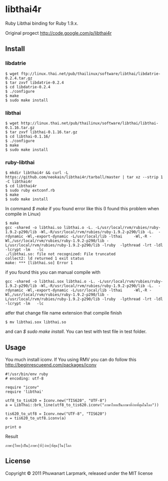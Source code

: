 # libthai4r

Ruby Libthai binding for Ruby 1.9.x.

Original progect http://code.google.com/p/libthai4r

## Install

### libdatrie

	$ wget ftp://linux.thai.net/pub/thailinux/software/libthai/libdatrie-0.2.4.tar.gz
	$ tar zxvf libdatrie-0.2.4
	$ cd libdatrie-0.2.4
	$ ./configure
	$ make
	$ sudo make install

### libthai

	$ wget http://linux.thai.net/pub/thailinux/software/libthai/libthai-0.1.16.tar.gz
	$ tar zxvf libthai-0.1.16.tar.gz 
	$ cd libthai-0.1.16/
	$ ./configure 
	$ make
	$ sudo make install

### ruby-libthai

	$ mkdir libthai4r && curl -L https://github.com/neokain/libthai4r/tarball/master | tar xz --strip 1 -C libthai4r
	$ cd libthai4r
	$ sudo ruby extconf.rb
	$ make
	$ sudo make install

In command *$ make* if you found error like this (I found this problem when compile in Linux)

	$ make
	gcc -shared -o libthai.so libthai.o -L. -L/usr/local/rvm/rubies/ruby-1.9.2-p290/lib -Wl,-R/usr/local/rvm/rubies/ruby-1.9.2-p290/lib -L.  -rdynamic -Wl,-export-dynamic -L/usr/local/lib -lthai     -Wl,-R -Wl,/usr/local/rvm/rubies/ruby-1.9.2-p290/lib -L/usr/local/rvm/rubies/ruby-1.9.2-p290/lib -lruby  -lpthread -lrt -ldl -lcrypt -lm   -lc
	./libthai.so: file not recognized: File truncated
	collect2: ld returned 1 exit status
	make: *** [libthai.so] Error 1

if you found this you can manual compile with

	gcc -shared -o libthai.sox libthai.o -L. -L/usr/local/rvm/rubies/ruby-1.9.2-p290/lib -Wl,-R/usr/local/rvm/rubies/ruby-1.9.2-p290/lib -L.  -rdynamic -Wl,-export-dynamic -L/usr/local/lib -lthai     -Wl,-R -Wl,/usr/local/rvm/rubies/ruby-1.9.2-p290/lib -L/usr/local/rvm/rubies/ruby-1.9.2-p290/lib -lruby  -lpthread -lrt -ldl -lcrypt -lm   -lc

atfer that change file name extension that compile finish

	$ mv libthai.sox libthai.so

and can *$ sudo make install*. You can test with test file in test folder.

## Usage

You much install iconv. If You using RMV you can do follow this http://beginrescueend.com/packages/iconv

	#!/usr/bin/env ruby
	# encoding: utf-8

	require "iconv"
	require 'libthai'

	utf8_to_tis620 = Iconv.new("TIS620", "UTF-8")
	a = LibThai::brk_line(utf8_to_tis620.iconv("ภาษาไทยเป็นภาษาที่ง่ายที่สุดในโลก"))

	tis620_to_utf8 = Iconv.new("UTF-8", "TIS620")
	o = tis620_to_utf8.iconv(a)

	print o

Result

	ภาษา|ไทย|เป็น|ภาษา|ที่|ง่าย|ที่สุด|ใน|โลก

## License

Copyright © 2011 Phuwanart Larpmark, released under the MIT license